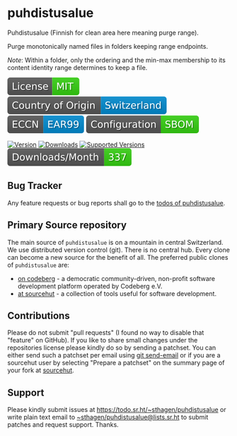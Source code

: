 # puhdistusalue

Puhdistusalue (Finnish for clean area here meaning purge range).

Purge monotonically named files in folders keeping range endpoints.

*Note*: Within a folder, only the ordering and the min-max membership to its content identity range determines to keep a file.

[![license](badges/license-spdx-mit.svg)](https://git.sr.ht/~sthagen/puhdistusalue/tree/default/item/LICENSE)
[![Country of Origin](badges/country-of-origin-name-switzerland-neutral.svg)](https://git.sr.ht/~sthagen/puhdistusalue/tree/default/item/COUNTRY-OF-ORIGIN)
[![Export Classification Control Number (ECCN)](badges/export-control-classification-number_eccn-ear99-neutral.svg)](https://git.sr.ht/~sthagen/puhdistusalue/tree/default/item/EXPORT-CONTROL-CLASSIFICATION-NUMBER)
[![Configuration](badges/configuration-sbom.svg)](third-party/index.html)

[![Version](https://img.shields.io/pypi/v/puhdistusalue.svg?style=flat)](https://pypi.python.org/pypi/puhdistusalue/)
[![Downloads](https://static.pepy.tech/badge/puhdistusalue/month)](https://pepy.tech/project/puhdistusalue)
[![Supported Versions](https://img.shields.io/pypi/pyversions/puhdistusalue.svg?style=flat)](https://pypi.python.org/pypi/puhdistusalue/)
[![Maintenance Status](docs/badges/downloads-per-month.svg)](https://git.sr.ht/~sthagen/puhdistusalue/log)

## Bug Tracker

Any feature requests or bug reports shall go to the [todos of puhdistusalue](https://todo.sr.ht/~sthagen/puhdistusalue).

## Primary Source repository

The main source of `puhdistusalue` is on a mountain in central Switzerland.
We use distributed version control (git).
There is no central hub.
Every clone can become a new source for the benefit of all.
The preferred public clones of `puhdistusalue` are:

* [on codeberg](https://codeberg.org/sthagen/puhdistusalue) - a democratic community-driven, non-profit software development platform operated by Codeberg e.V.
* [at sourcehut](https://git.sr.ht/~sthagen/puhdistusalue) - a collection of tools useful for software development.

## Contributions

Please do not submit "pull requests" (I found no way to disable that "feature" on GitHub).
If you like to share small changes under the repositories license please kindly do so by sending a patchset.
You can either send such a patchset per email using [git send-email](https://git-send-email.io) or 
if you are a sourcehut user by selecting "Prepare a patchset" on the summary page of your fork at [sourcehut](https://git.sr.ht/).

## Support

Please kindly submit issues at <https://todo.sr.ht/~sthagen/puhdistusalue> or write plain text email to <~sthagen/puhdistusalue@lists.sr.ht> to submit patches and request support. Thanks.
